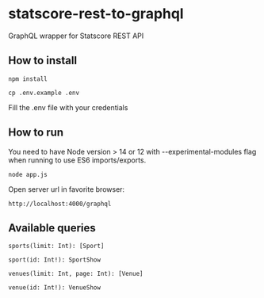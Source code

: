 # statscore-rest-to-graphql
GraphQL wrapper for Statscore REST API

## How to install

```
npm install
```

```
cp .env.example .env
```
Fill the .env file with your credentials

## How to run

You need to have Node version > 14 or 12 with --experimental-modules flag when running to use ES6 imports/exports.
```
node app.js
```
Open server url in favorite browser:
```
http://localhost:4000/graphql
```

## Available queries

```
sports(limit: Int): [Sport]
```
```
sport(id: Int!): SportShow
```
```
venues(limit: Int, page: Int): [Venue]
```
```
venue(id: Int!): VenueShow
```
